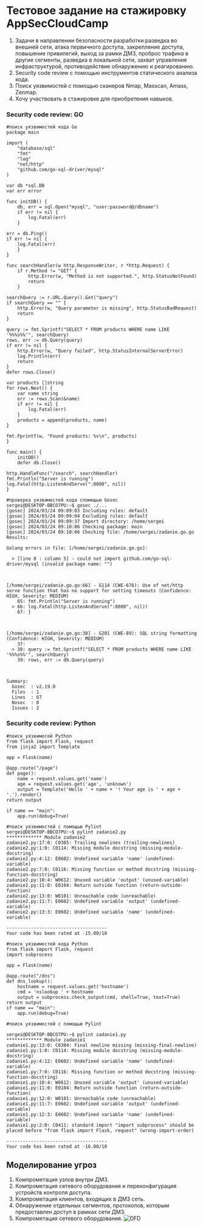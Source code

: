 # Тестовое задание на стажировку AppSecCloudCamp
1. Задачи в направлении безопасности разработки:разведка во внешней сети, атака первичного доступа, закрепление доступа, повышение привилегий, выход за рамки ДМЗ, проброс трафика в другие сегменты, разведка в локальной сети, захват управления инфраструктурой, противодействие обнаружению и реагированию.
2. Security code review с помощью инструментов статического анализа кода.
3. Поиск уязвимостей с помощью сканеров Nmap, Masscan, Amass, Zenmap.
4. Хочу участвовать в стажировке для приобретения навыков.
### Security code review: GO
```
#поиск уязвимостей кода Go
package main

import (
    "database/sql"
    "fmt"
    "log"
    "net/http"
    "github.com/go-sql-driver/mysql"
)

var db *sql.DB
var err error

func initDB() {
    db, err = sql.Open("mysql", "user:password@/dbname")
    if err != nil {
        log.Fatal(err)
    }

err = db.Ping()
if err != nil {
    log.Fatal(err)
    }
}

func searchHandler(w http.ResponseWriter, r *http.Request) {
    if r.Method != "GET" {
        http.Error(w, "Method is not supported.", http.StatusNotFound)
        return
    }

searchQuery := r.URL.Query().Get("query")
if searchQuery == "" {
    http.Error(w, "Query parameter is missing", http.StatusBadRequest)
    return
}

query := fmt.Sprintf("SELECT * FROM products WHERE name LIKE '%%%s%%'", searchQuery)
rows, err := db.Query(query)
if err != nil {
    http.Error(w, "Query failed", http.StatusInternalServerError)
    log.Println(err)
    return
}
defer rows.Close()

var products []string
for rows.Next() {
    var name string
    err := rows.Scan(&name)
    if err != nil {
        log.Fatal(err)
    }
    products = append(products, name)
}

fmt.Fprintf(w, "Found products: %v\n", products)
}

func main() {
    initDB()
    defer db.Close()

http.HandleFunc("/search", searchHandler)
fmt.Println("Server is running")
log.Fatal(http.ListenAndServe(":8080", nil))
}

#проверка уязвимостей кода спомощью Gosec
sergei@DESKTOP-BBCO7PU:~$ gosec ./...
[gosec] 2024/03/24 09:09:03 Including rules: default
[gosec] 2024/03/24 09:09:04 Excluding rules: default
[gosec] 2024/03/24 09:09:37 Import directory: /home/sergei
[gosec] 2024/03/24 09:10:06 Checking package: main
[gosec] 2024/03/24 09:10:06 Checking file: /home/sergei/zadanie.go.go
Results:

Golang errors in file: [/home/sergei/zadanie.go.go]:

  > [line 8 : column 5] - could not import github.com/go-sql-driver/mysql (invalid package name: "")



[/home/sergei/zadanie.go.go:66] - G114 (CWE-676): Use of net/http serve function that has no support for setting timeouts (Confidence: HIGH, Severity: MEDIUM)
    65: fmt.Println("Server is running")
  > 66: log.Fatal(http.ListenAndServe(":8080", nil))
    67: }



[/home/sergei/zadanie.go.go:38] - G201 (CWE-89): SQL string formatting (Confidence: HIGH, Severity: MEDIUM)
    37:
  > 38: query := fmt.Sprintf("SELECT * FROM products WHERE name LIKE '%%%s%%'", searchQuery)
    39: rows, err := db.Query(query)



Summary:
  Gosec  : v2.19.0
  Files  : 1
  Lines  : 67
  Nosec  : 0
  Issues : 2
```
### Security code review: Python
```
#поиск уязвимосей Python
from flask import Flask, request
from jinja2 import Template

app = Flask(name)

@app.route("/page")
def page():
    name = request.values.get('name')
    age = request.values.get('age', 'unknown')
    output = Template('Hello ' + name + '! Your age is ' + age + '.').render()
return output

if name == "main":
    app.run(debug=True)

#поиск уязвимостей с помощью Pylint
sergei@DESKTOP-BBCO7PU:~$ pylint zadanie2.py
************* Module zadanie2
zadanie2.py:17:0: C0305: Trailing newlines (trailing-newlines)
zadanie2.py:1:0: C0114: Missing module docstring (missing-module-docstring)
zadanie2.py:4:12: E0602: Undefined variable 'name' (undefined-variable)
zadanie2.py:7:0: C0116: Missing function or method docstring (missing-function-docstring)
zadanie2.py:10:4: W0612: Unused variable 'output' (unused-variable)
zadanie2.py:11:0: E0104: Return outside function (return-outside-function)
zadanie2.py:13:0: W0101: Unreachable code (unreachable)
zadanie2.py:11:7: E0602: Undefined variable 'output' (undefined-variable)
zadanie2.py:13:3: E0602: Undefined variable 'name' (undefined-variable)

-------------------------------------
Your code has been rated at -15.00/10
```
```
#поиск уязвимостей кода Python
from flask import Flask, request
import subprocess

app = Flask(name)

@app.route("/dns")
def dns_lookup():
    hostname = request.values.get('hostname')
    cmd = 'nslookup ' + hostname
    output = subprocess.check_output(cmd, shell=True, text=True)
return output
if name == "main":
    app.run(debug=True)

#поиск уязвимостей с помощью Pylint

sergei@DESKTOP-BBCO7PU:~$ pylint zadanie1.py
************* Module zadanie1
zadanie1.py:13:0: C0304: Final newline missing (missing-final-newline)
zadanie1.py:1:0: C0114: Missing module docstring (missing-module-docstring)
zadanie1.py:4:12: E0602: Undefined variable 'name' (undefined-variable)
zadanie1.py:7:0: C0116: Missing function or method docstring (missing-function-docstring)
zadanie1.py:10:4: W0612: Unused variable 'output' (unused-variable)
zadanie1.py:11:0: E0104: Return outside function (return-outside-function)
zadanie1.py:12:0: W0101: Unreachable code (unreachable)
zadanie1.py:11:7: E0602: Undefined variable 'output' (undefined-variable)
zadanie1.py:12:3: E0602: Undefined variable 'name' (undefined-variable)
zadanie1.py:2:0: C0411: standard import "import subprocess" should be placed before "from flask import Flask, request" (wrong-import-order)

-------------------------------------
Your code has been rated at -16.00/10
```
## Моделированиe угроз
1. Компрометация узлов внутри ДМЗ.
2. Компрометация сетевого оборудования и переконфигурация устройств контроля доступа. 
3. Компрометация клиентов, входящих в ДМЗ сеть.
4. Обнаружение отдельных сегментов, протоколов, которым предоставлен доступ в рамках сети ДМЗ.
5. Компрометация сетевого оборудования.
![DFD](https://github.com/sergei797/test-assignment/blob/main/test-dfd.png)

